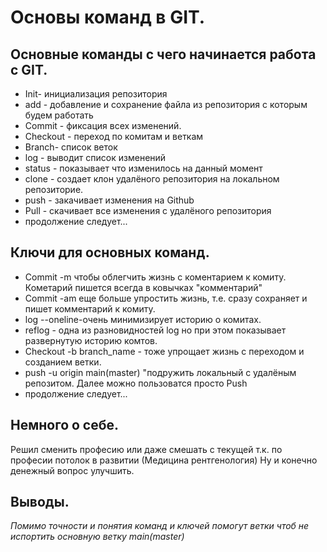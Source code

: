 # Основы команд в GIT.

## Основные команды с чего начинается работа с GIT.
* Init- инициализация репозитория
* add - добавление и сохранение файла из репозитория с которым будем работать
* Commit - фиксация всех изменений.
* Checkout - переход по комитам и веткам
* Branch- список веток
* log - выводит список изменений
* status - показывает что изменилось на данный момент
* clone - создает клон удалёного  репозитория на локальном репозиторие.
* push - закачивает изменения на Github
* Pull - скачивает все изменения с удалёного репозитория
* продолжение следует...
## Ключи для основных команд.
* Commit -m чтобы облегчить жизнь с коментарием к комиту. Кометарий пишется всегда в ковычках "комментарий"
* Commit -am еще больше упростить жизнь, т.е. сразу сохраняет и пишет комментарий к комиту. 
* log --oneline-очень минимизирует историю о комитах.
* reflog - одна из разновидностей log но при этом показывает развернутую историю комтов.
* Checkout -b branch_name - тоже упрощает жизнь с переходом и созданием ветки.
* push -u origin main(master) "подружить локальный с удалёным репозитом. Далее можно пользоватся просто Push
* продолжение следует...

## Немного о себе.

Решил сменить професию или даже смешать с текущей т.к. по професии потолок в развитии (Медицина рентгенология) Ну и конечно денежный вопрос улучшить.

## Выводы.
*Помимо точности и понятия команд и ключей помогут ветки чтоб не испортить основную ветку main(master)*